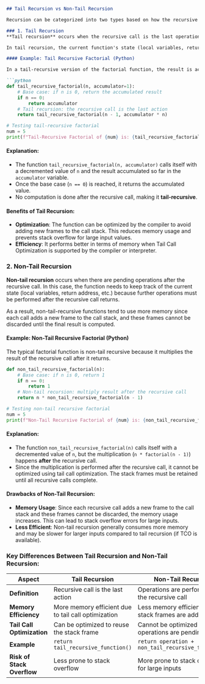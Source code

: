 ```md
## Tail Recursion vs Non-Tail Recursion

Recursion can be categorized into two types based on how the recursive function calls are made: **Tail Recursion** and **Non-Tail Recursion**. Understanding the difference between the two is important for optimizing recursive solutions and managing memory usage efficiently.

### 1. Tail Recursion
**Tail recursion** occurs when the recursive call is the last operation in the function. In other words, the function returns the result of the recursive call directly, without performing any further operations after the recursive call.

In tail recursion, the current function's state (local variables, return address, etc.) does not need to be stored in the call stack because there are no pending operations. This allows compilers or interpreters to optimize the recursion by reusing the same stack frame for each recursive call, reducing memory usage. This optimization is known as **Tail Call Optimization (TCO)**.

#### Example: Tail Recursive Factorial (Python)

In a tail-recursive version of the factorial function, the result is accumulated during the recursive calls, and no computation is done after the recursive call.

```python
def tail_recursive_factorial(n, accumulator=1):
    # Base case: if n is 0, return the accumulated result
    if n == 0:
        return accumulator
    # Tail recursion: the recursive call is the last action
    return tail_recursive_factorial(n - 1, accumulator * n)

# Testing tail-recursive factorial
num = 5
print(f"Tail-Recursive Factorial of {num} is: {tail_recursive_factorial(num)}")
```

#### Explanation:
- The function `tail_recursive_factorial(n, accumulator)` calls itself with a decremented value of `n` and the result accumulated so far in the `accumulator` variable.
- Once the base case (`n == 0`) is reached, it returns the accumulated value.
- No computation is done after the recursive call, making it **tail-recursive**.

#### Benefits of Tail Recursion:
- **Optimization**: The function can be optimized by the compiler to avoid adding new frames to the call stack. This reduces memory usage and prevents stack overflow for large input values.
- **Efficiency**: It performs better in terms of memory when Tail Call Optimization is supported by the compiler or interpreter.

### 2. Non-Tail Recursion
**Non-tail recursion** occurs when there are pending operations after the recursive call. In this case, the function needs to keep track of the current state (local variables, return address, etc.) because further operations must be performed after the recursive call returns.

As a result, non-tail-recursive functions tend to use more memory since each call adds a new frame to the call stack, and these frames cannot be discarded until the final result is computed.

#### Example: Non-Tail Recursive Factorial (Python)

The typical factorial function is non-tail recursive because it multiplies the result of the recursive call after it returns.

```python
def non_tail_recursive_factorial(n):
    # Base case: if n is 0, return 1
    if n == 0:
        return 1
    # Non-tail recursion: multiply result after the recursive call
    return n * non_tail_recursive_factorial(n - 1)

# Testing non-tail recursive factorial
num = 5
print(f"Non-Tail Recursive Factorial of {num} is: {non_tail_recursive_factorial(num)}")
```

#### Explanation:
- The function `non_tail_recursive_factorial(n)` calls itself with a decremented value of `n`, but the multiplication (`n * factorial(n - 1)`) happens **after** the recursive call.
- Since the multiplication is performed after the recursive call, it cannot be optimized using tail call optimization. The stack frames must be retained until all recursive calls complete.

#### Drawbacks of Non-Tail Recursion:
- **Memory Usage**: Since each recursive call adds a new frame to the call stack and these frames cannot be discarded, the memory usage increases. This can lead to stack overflow errors for large inputs.
- **Less Efficient**: Non-tail recursion generally consumes more memory and may be slower for larger inputs compared to tail recursion (if TCO is available).

### Key Differences Between Tail Recursion and Non-Tail Recursion:

| Aspect                 | Tail Recursion                             | Non-Tail Recursion                      |
|------------------------|--------------------------------------------|-----------------------------------------|
| **Definition**          | Recursive call is the last action          | Operations are performed after the recursive call |
| **Memory Efficiency**   | More memory efficient due to tail call optimization | Less memory efficient as new stack frames are added |
| **Tail Call Optimization** | Can be optimized to reuse the stack frame | Cannot be optimized since operations are pending |
| **Example**             | `return tail_recursive_function()`         | `return operation + non_tail_recursive_function()` |
| **Risk of Stack Overflow** | Less prone to stack overflow             | More prone to stack overflow for large inputs |

```

